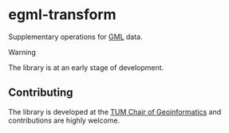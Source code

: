 # egml-transform

Supplementary operations for [GML](https://www.ogc.org/standard/gml/) data.

> [!WARNING]  
> The library is at an early stage of development.

## Contributing

The library is developed at the [TUM Chair of Geoinformatics](https://github.com/tum-gis) and contributions are highly welcome.
